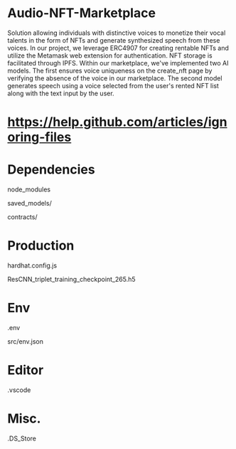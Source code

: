 # Audio-NFT-Marketplace
Solution allowing individuals with distinctive voices to monetize their vocal talents in the form of NFTs and generate synthesized speech from these voices.
In our project, we leverage ERC4907 for creating rentable NFTs and utilize the Metamask web extension for authentication. NFT storage is facilitated through IPFS. Within our marketplace, we've implemented two AI models. The first ensures voice uniqueness on the create_nft page by verifying the absence of the voice in our marketplace. The second model generates speech using a voice selected from the user's rented NFT list along with the text input by the user.
# https://help.github.com/articles/ignoring-files

# Dependencies
node_modules

saved_models/

contracts/

# Production
hardhat.config.js

ResCNN_triplet_training_checkpoint_265.h5
# Env
.env

src/env.json

# Editor
.vscode

# Misc.
.DS_Store
